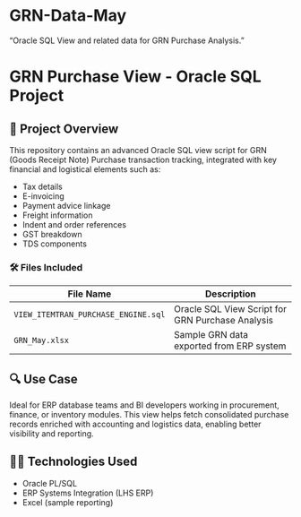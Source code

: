 # GRN-Data-May
“Oracle SQL View and related data for GRN Purchase Analysis.”
# GRN Purchase View - Oracle SQL Project

## 📄 Project Overview

This repository contains an advanced Oracle SQL view script for GRN (Goods Receipt Note) Purchase transaction tracking, integrated with key financial and logistical elements such as:

- Tax details
- E-invoicing
- Payment advice linkage
- Freight information
- Indent and order references
- GST breakdown
- TDS components

### 🛠️ Files Included

| File Name                  | Description                                       |
|---------------------------|---------------------------------------------------|
| `VIEW_ITEMTRAN_PURCHASE_ENGINE.sql` | Oracle SQL View Script for GRN Purchase Analysis |
| `GRN_May.xlsx`            | Sample GRN data exported from ERP system         |

## 🔍 Use Case

Ideal for ERP database teams and BI developers working in procurement, finance, or inventory modules. This view helps fetch consolidated purchase records enriched with accounting and logistics data, enabling better visibility and reporting.

## 🧑‍💻 Technologies Used

- Oracle PL/SQL
- ERP Systems Integration (LHS ERP)
- Excel (sample reporting)
